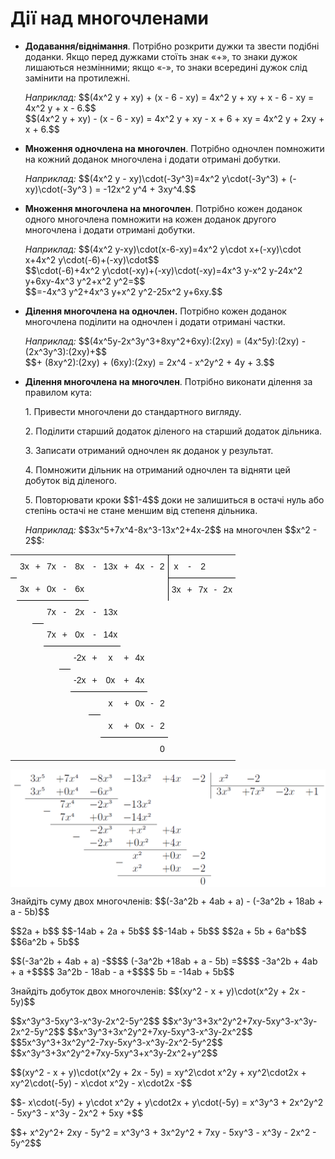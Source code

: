 # Дії над многочленами

<ul>
<li><p><b>Додавання/віднімання</b>. Потрібно розкрити дужки та звести подібні доданки. Якщо перед дужками стоїть знак «+», то знаки дужок лишаються незмінними; якщо  «-», то знаки всередині дужок слід замінити на протилежні.</p></li>
<div class="space"></div>
<p><i>Наприклад:</i> $$(4x^2 y + xy) + (x - 6 - xy) = 4x^2 y + xy + x - 6 - xy = 4x^2 y + x - 6.$$<br>$$(4x^2 y + xy) - (x - 6 - xy) = 4x^2 y + xy - x + 6 + xy = 4x^2 y + 2xy + x + 6.$$</p>
<div class="space"></div>
<li><p><b>Множення одночлена на многочлен</b>. Потрiбно одночлен помножити на кожний доданок многочлена i додати отриманi добутки.</p></li>
<div class="space"></div>
<p><i>Наприклад:</i> $$(4x^2 y - xy)\cdot(-3y^3)=4x^2 y\cdot(-3y^3) + (-xy)\cdot(-3y^3 ) = -12x^2 y^4 + 3xy^4.$$</p>
<div class="space"></div>
<li><p><b>Множення многочлена на многочлен</b>. Потрiбно кожен доданок одного многочлена помножити на кожен доданок другого многочлена i додати отриманi добутки.</p></li>
<div class="space"></div>
<p><i>Наприклад:</i> $$(4x^2 y-xy)\cdot(x-6-xy)=4x^2 y\cdot x+(-xy)\cdot x+4x^2 y\cdot(-6)+(-xy)\cdot$$<br>$$\cdot(-6)+4x^2 y\cdot(-xy)+(-xy)\cdot(-xy)=4x^3 y-x^2 y-24x^2 y+6xy-4x^3 y^2+x^2 y^2=$$<br>$$=-4x^3 y^2+4x^3 y+x^2 y^2-25x^2 y+6xy.$$</p>
<div class="space"></div>
<li><p><b>Ділення многочлена на одночлен.</b> Потрібно кожен доданок многочлена поділити на одночлен і додати отримані частки.</p></li>
<div class="space"></div>
<p><i>Наприклад:</i> $$(4x^5y-2x^3y^3+8xy^2+6xy):(2xy) = (4x^5y):(2xy) - (2x^3y^3):(2xy)+$$<br>$$+ (8xy^2):(2xy) + (6xy):(2xy) = 2x^4 - x^2y^2 + 4y + 3.$$</p>
<div class="space"></div>
<li><p><b>Ділення многочлена на многочлен</b>. Потрібно виконати ділення за правилом кута:</p>
    <p>1. Привести многочлени до стандартного вигляду.</p>
    <p>2. Поділити старший додаток діленого на старший додаток дільника.</p>
    <p>3. Записати отриманий одночлен як доданок у результат.</p>
    <p>4. Помножити дільник на отриманий одночлен та відняти цей добуток від діленого.</p>
    <p>5. Повторювати кроки $$1-4$$ доки не залишиться в остачі нуль або степінь остачі не стане меншим від степеня дільника.</p>
    <div class="space"></div>
    <p><i>Наприклад:</i> $$3x^5+7x^4-8x^3-13x^2+4x-2$$ на многочлен $$x^2 - 2$$:</p></li>
</ul>
<div class="space">
</div>

<!--$$\begin{tabular}{cccccc|cccc}
		\dropsign{-}$3x^{\text{\tiny{5}}}$ & $+7x^{\text{\tiny{4}}}$ & $-8x^{\text{\tiny{3}}}$ & $-13x^{\text{\tiny{2}}}$ &$+4x$   & $-2$ 	 & $x^{\text{\tiny{2}}}$ 		& $-2$    &		  &      \\
		\cline{7-10}
		$3x^{\text{\tiny{5}}}$ & $+0x^{\text{\tiny{4}}}$  &  $-6x^{\text{\tiny{3}}}$&                 &        & 		     & $3x^{\text{\tiny{3}}}$  	    & $+7x^{\text{\tiny{2}}}$ & $-2x$ & $+1$  \\
		\cline{1-3}
		&\dropsign{-}$7x^{\text{\tiny{4}}}$  &$-2x^{\text{\tiny{3}}}$    & $-13x^{\text{\tiny{2}}}$ 	    & \multicolumn{6}{l}{} \\
		&   $7x^{\text{\tiny{4}}}$  &$+0x^{\text{\tiny{3}}}$     & $-14x^{\text{\tiny{2}}}$      & \multicolumn{6}{l}{}\\
		\cline{2-4}
		&           &\dropsign{-}$-2x^{\text{\tiny{3}}}$    & $+x^{\text{\tiny{2}}}$         & $+4x$  & \multicolumn{5}{l}{}\\
		&           &$-2x^{\text{\tiny{3}}}$    & $+0x^{\text{\tiny{2}}}$        & $+4x$  & \multicolumn{5}{l}{}\\
		\cline{3-5}	 
		&           &			&\dropsign{-}$x^{\text{\tiny{2}}}$          & $+0x$          & \multicolumn{5}{l}{$-2$ }\\
		&           &			& $x^{\text{\tiny{2}}}$         & $+0x$          & \multicolumn{5}{l}{$-2$}\\
		\cline{4-6}
		&           &          & 				& 			&  \multicolumn{5}{l}{$\text{\color{white}---}0$}\\ 
	\end{tabular}
$$-->

<style type="text/css">
.td  {border-collapse:collapse;border-spacing:0;border:none;}
.td td{font-family:Arial, sans-serif;font-size:14px;padding:10px 5px;border-style:solid;border-width:0px;overflow:hidden;word-break:normal;}
.td th{font-family:Arial, sans-serif;font-size:14px;font-weight:normal;padding:10px 5px;border-style:solid;border-width:0px;overflow:hidden;word-break:normal;}
.td .tg-s6z2{text-align:center}
</style>
<table class="td">
  <tr>
    <td style="border-bottom:1pt solid black;" class="tg-s6z2"></td>
    <td class="tg-s6z2">3x</td>
    <td class="tg-s6z2">+</td>
    <td class="tg-s6z2">7x</td>
    <td class="tg-s6z2">-</td>
    <td class="tg-s6z2">8x</td>
    <td class="tg-s6z2">-</td>
    <td class="tg-s6z2">13x</td>
    <td class="tg-s6z2">+</td>
    <td class="tg-s6z2">4x</td>
    <td class="tg-s6z2">-</td>
    <td style="border-right:1pt solid black;" class="tg-s6z2">2</td>
    <td style="border-bottom:1pt solid black;" class="tg-s6z2">x</td>
    <td style="border-bottom:1pt solid black;" class="tg-s6z2">-</td>
    <td style="border-bottom:1pt solid black;" class="tg-s6z2">2</td>
    <td style="border-bottom:1pt solid black;" class="tg-s6z2"></td>
    <td style="border-bottom:1pt solid black;" class="tg-s6z2"></td>
  </tr>
  <tr>
    <td class="tg-s6z2"></td>
    <td style="border-bottom:1pt solid black;" class="tg-s6z2">3x</td>
    <td style="border-bottom:1pt solid black;" class="tg-s6z2">+</td>
    <td style="border-bottom:1pt solid black;" class="tg-s6z2">0x</td>
    <td style="border-bottom:1pt solid black;" class="tg-s6z2">-</td>
    <td style="border-bottom:1pt solid black;" class="tg-s6z2">6x</td>
    <td class="tg-s6z2"></td>
    <td class="tg-s6z2"></td>
    <td class="tg-s6z2"></td>
    <td class="tg-s6z2"></td>
    <td class="tg-s6z2"></td>
    <td style="border-right:1pt solid black;" class="tg-s6z2"></td>
    <td class="tg-s6z2">3x</td>
    <td class="tg-s6z2">+</td>
    <td class="tg-s6z2">7x</td>
    <td class="tg-s6z2">-</td>
    <td class="tg-s6z2">2x</td>
  </tr>
  <tr>
    <td class="tg-s6z2"></td>
    <td class="tg-s6z2"></td>
    <td style="border-bottom:1pt solid black;" class="tg-s6z2"></td>
    <td class="tg-s6z2">7x</td>
    <td class="tg-s6z2">-</td>
    <td class="tg-s6z2">2x</td>
    <td class="tg-s6z2">-</td>
    <td class="tg-s6z2">13x</td>
    <td class="tg-s6z2"></td>
    <td class="tg-s6z2"></td>
    <td class="tg-s6z2"></td>
    <td class="tg-s6z2"></td>
    <td class="tg-s6z2"></td>
    <td class="tg-s6z2"></td>
    <td class="tg-s6z2"></td>
  </tr>
  <tr>
    <td class="tg-s6z2"></td>
    <td class="tg-s6z2"></td>
    <td class="tg-s6z2"></td>
    <td style="border-bottom:1pt solid black;" class="tg-s6z2">7x</td>
    <td style="border-bottom:1pt solid black;" class="tg-s6z2">+</td>
    <td style="border-bottom:1pt solid black;" class="tg-s6z2">0x</td>
    <td style="border-bottom:1pt solid black;" class="tg-s6z2">-</td>
    <td style="border-bottom:1pt solid black;" class="tg-s6z2">14x</td>
    <td class="tg-s6z2"></td>
    <td class="tg-s6z2"></td>
    <td class="tg-s6z2"></td>
    <td class="tg-s6z2"></td>
    <td class="tg-s6z2"></td>
    <td class="tg-s6z2"></td>
    <td class="tg-s6z2"></td>
  </tr>
  <tr>
    <td class="tg-s6z2"></td>
    <td class="tg-s6z2"></td>
    <td class="tg-s6z2"></td>
    <td class="tg-s6z2"></td>
    <td style="border-bottom:1pt solid black;" class="tg-s6z2"></td>
    <td class="tg-s6z2">-2x</td>
    <td class="tg-s6z2">+</td>
    <td class="tg-s6z2">x</td>
    <td class="tg-s6z2">+</td>
    <td class="tg-s6z2">4x</td>
    <td class="tg-s6z2"></td>
    <td class="tg-s6z2"></td>
    <td class="tg-s6z2"></td>
    <td class="tg-s6z2"></td>
    <td class="tg-s6z2"></td>
  </tr>
  <tr>
    <td class="tg-s6z2"></td>
    <td class="tg-s6z2"></td>
    <td class="tg-s6z2"></td>
    <td class="tg-s6z2"></td>
    <td class="tg-s6z2"></td>
    <td style="border-bottom:1pt solid black;" class="tg-s6z2">-2x</td>
    <td style="border-bottom:1pt solid black;" class="tg-s6z2">+</td>
    <td style="border-bottom:1pt solid black;" class="tg-s6z2">0x</td>
    <td style="border-bottom:1pt solid black;" class="tg-s6z2">+</td>
    <td style="border-bottom:1pt solid black;" class="tg-s6z2">4x</td>
    <td class="tg-s6z2"></td>
    <td class="tg-s6z2"></td>
    <td class="tg-s6z2"></td>
    <td class="tg-s6z2"></td>
    <td class="tg-s6z2"></td>
  </tr>
  <tr>
    <td class="tg-s6z2"></td>
    <td class="tg-s6z2"></td>
    <td class="tg-s6z2"></td>
    <td class="tg-s6z2"></td>
    <td class="tg-s6z2"></td>
    <td class="tg-s6z2"></td>
    <td style="border-bottom:1pt solid black;" class="tg-s6z2"></td>
    <td class="tg-s6z2">x</td>
    <td class="tg-s6z2">+</td>
    <td class="tg-s6z2">0x</td>
    <td class="tg-s6z2">-</td>
    <td class="tg-s6z2">2</td>
    <td class="tg-s6z2"></td>
    <td class="tg-s6z2"></td>
    <td class="tg-s6z2"></td>
  </tr>
  <tr>
    <td class="tg-s6z2"></td>
    <td class="tg-s6z2"></td>
    <td class="tg-s6z2"></td>
    <td class="tg-s6z2"></td>
    <td class="tg-s6z2"></td>
    <td class="tg-s6z2"></td>
    <td class="tg-s6z2"></td>
    <td style="border-bottom:1pt solid black;" class="tg-s6z2">x</td>
    <td style="border-bottom:1pt solid black;" class="tg-s6z2">+</td>
    <td style="border-bottom:1pt solid black;" class="tg-s6z2">0x</td>
    <td style="border-bottom:1pt solid black;" class="tg-s6z2">-</td>
    <td style="border-bottom:1pt solid black;" class="tg-s6z2">2</td>
    <td class="tg-s6z2"></td>
    <td class="tg-s6z2"></td>
    <td class="tg-s6z2"></td>
  </tr>
  <tr>
    <td class="tg-s6z2"></td>
    <td class="tg-s6z2"></td>
    <td class="tg-s6z2"></td>
    <td class="tg-s6z2"></td>
    <td class="tg-s6z2"></td>
    <td class="tg-s6z2"></td>
    <td class="tg-s6z2"></td>
    <td class="tg-s6z2"></td>
    <td class="tg-s6z2"></td>
    <td class="tg-s6z2"></td>
    <td class="tg-s6z2"></td>
    <td class="tg-s6z2">0</td>
    <td class="tg-s6z2"></td>
    <td class="tg-s6z2"></td>
    <td class="tg-s6z2"></td>
  </tr>
</table>

<div class="space"><p align="center"><img align="middle" class="image" src="../pics/m1_3_1.png"/></p></div>

<div class="space"></div>

<quiz correctLabel="correct" incorrectLabel="incorrect" checkLabel="check">
    <question text="">
        <p>Знайдіть суму двох многочленів: $$(-3a^2b + 4ab + a) - (-3a^2b + 18ab + a - 5b)$$</p>
        <answer>$$2a + b$$</answer>
        <answer>$$-14ab + 2a + 5b$$</answer>
        <answer correct>$$-14ab + 5b$$</answer>
        <answer>$$2a + 5b + 6a^b$$</answer>
        <answer>$$6a^2b + 5b$$</answer>
        <explanation>
        <p>$$(-3a^2b + 4ab + a) -$$$$ (-3a^2b +18ab + a - 5b) =$$$$ -3a^2b + 4ab + a +$$$$ 3a^2b - 18ab - a +$$$$ 5b = -14ab + 5b$$</p>
        </explanation>
    </question>
    <question text="">
        <p>Знайдіть добуток двох многочленів: $$(xy^2 - x + y)\cdot(x^2y + 2x - 5y)$$</p>
        <answer>$$x^3y^3-5xy^3-x^3y-2x^2-5y^2$$</answer>
        <answer correct>$$x^3y^3+3x^2y^2+7xy-5xy^3-x^3y-2x^2-5y^2$$</answer>
        <answer>$$x^3y^3+3x^2y^2+7xy-5xy^3-x^3y-2x^2$$</answer>
        <answer>$$5x^3y^3+3x^2y^2-7xy-5xy^3-x^3y-2x^2-5y^2$$</answer>
        <answer>$$x^3y^3+3x^2y^2+7xy-5xy^3+x^3y-2x^2+y^2$$</answer>
        <explanation>
        <p>$$(xy^2 - x + y)\cdot(x^2y + 2x - 5y) = xy^2\cdot x^2y + xy^2\cdot2x + xy^2\cdot(-5y) - x\cdot x^2y - x\cdot2x -$$</p><p>$$- x\cdot(-5y) + y\cdot x^2y + y\cdot2x + y\cdot(-5y) = x^3y^3 + 2x^2y^2 - 5xy^3 - x^3y - 2x^2 + 5xy +$$</p> <p>$$+ x^2y^2+ 2xy - 5y^2 = x^3y^3 + 3x^2y^2 + 7xy - 5xy^3 - x^3y - 2x^2 - 5y^2$$</p>
        </explanation>
    </question>
</quiz>